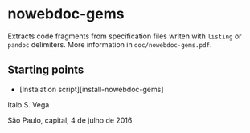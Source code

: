 # nowebdoc-gems

Extracts code fragments from specification files writen with `listing` or `pandoc` delimiters. More information in `doc/nowebdoc-gems.pdf`.

## Starting points

- [Instalation script][install-nowebdoc-gems]

Italo S. Vega

São Paulo, capital, 4 de julho de 2016
